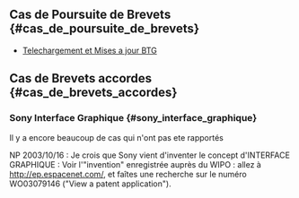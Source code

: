 ## Cas de Poursuite de Brevets {#cas_de_poursuite_de_brevets}

-   [ Telechargement et Mises a jour BTG](Btg040614Fr "wikilink")

## Cas de Brevets accordes {#cas_de_brevets_accordes}

### Sony Interface Graphique {#sony_interface_graphique}

Il y a encore beaucoup de cas qui n\'ont pas ete rapportés

NP 2003/10/16 : Je crois que Sony vient d\'inventer le concept
d\'INTERFACE GRAPHIQUE : Voir l\'\"invention\" enregistrée auprès du
WIPO : allez à <http://ep.espacenet.com/>, et faîtes une recherche sur
le numéro WO03079146 (\"View a patent application\").
